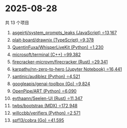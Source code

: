 # 2025-08-28

共 13 个项目

<!-- BEGIN GITHUB -->
<!-- 最后更新时间 2025-08-28 02:12:38 +0800 -->
1. [asgeirtj/system_prompts_leaks (JavaScript) ⭐13,167](https://github.com/asgeirtj/system_prompts_leaks)
1. [plait-board/drawnix (TypeScript) ⭐9,378](https://github.com/plait-board/drawnix)
1. [QuentinFuxa/WhisperLiveKit (Python) ⭐1,230](https://github.com/QuentinFuxa/WhisperLiveKit)
1. [microsoft/terminal (C++) ⭐99,382](https://github.com/microsoft/terminal)
1. [firecracker-microvm/firecracker (Rust) ⭐29,341](https://github.com/firecracker-microvm/firecracker)
1. [karpathy/nn-zero-to-hero (Jupyter Notebook) ⭐16,441](https://github.com/karpathy/nn-zero-to-hero)
1. [santinic/audiblez (Python) ⭐4,521](https://github.com/santinic/audiblez)
1. [googleapis/genai-toolbox (Go) ⭐9,824](https://github.com/googleapis/genai-toolbox)
1. [OpenPipe/ART (Python) ⭐6,090](https://github.com/OpenPipe/ART)
1. [eythaann/Seelen-UI (Rust) ⭐11,347](https://github.com/eythaann/Seelen-UI)
1. [twbs/bootstrap (MDX) ⭐172,948](https://github.com/twbs/bootstrap)
1. [willccbb/verifiers (Python) ⭐2,571](https://github.com/willccbb/verifiers)
1. [spf13/cobra (Go) ⭐41,595](https://github.com/spf13/cobra)
<!-- END GITHUB -->